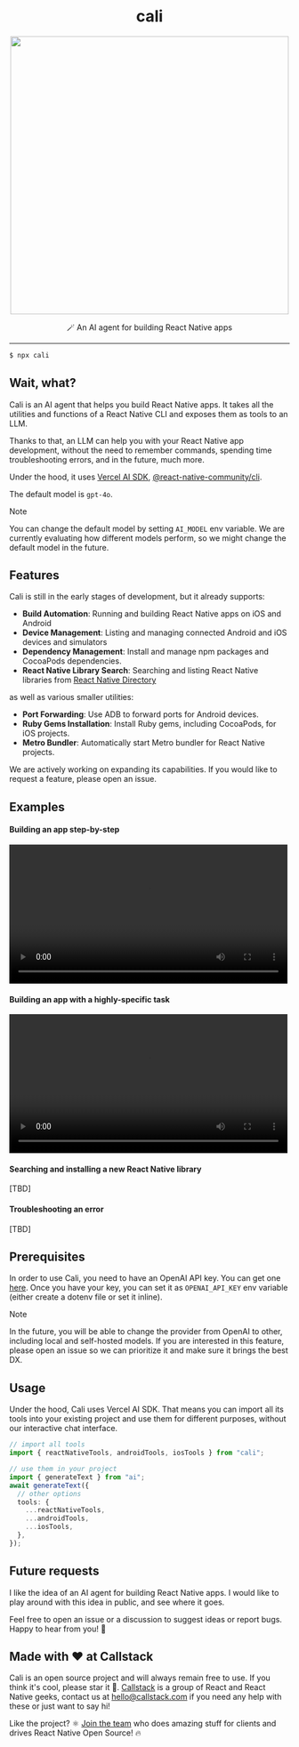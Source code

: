 <div align="center">
  <h1>cali</h1>
</div>

<p align="center">
  <img src="https://github.com/user-attachments/assets/3554c7d3-0ea8-40a2-bd9c-176cfec231af" width="500" />
</p>

<p align="center">
  🪄 An AI agent for building React Native apps 
</p>

---

```bash
$ npx cali
```

## Wait, what?

Cali is an AI agent that helps you build React Native apps. It takes all the utilities and functions of a React Native CLI and exposes them as tools to an LLM.

Thanks to that, an LLM can help you with your React Native app development, without the need to remember commands, spending time troubleshooting errors, and in the future, much more.

Under the hood, it uses [Vercel AI SDK](https://github.com/ai-sdk/ai), [@react-native-community/cli](https://github.com/react-native-community/cli).

The default model is `gpt-4o`.

> [!NOTE]
> You can change the default model by setting `AI_MODEL` env variable. We are currently
evaluating how different models perform, so we might change the default model in the future.

## Features

Cali is still in the early stages of development, but it already supports:

- **Build Automation**: Running and building React Native apps on iOS and Android
- **Device Management**: Listing and managing connected Android and iOS devices and simulators
- **Dependency Management**: Install and manage npm packages and CocoaPods dependencies.
- **React Native Library Search**: Searching and listing React Native libraries from [React Native Directory](https://reactnative.directory)

as well as various smaller utilities:

- **Port Forwarding**: Use ADB to forward ports for Android devices.
- **Ruby Gems Installation**: Install Ruby gems, including CocoaPods, for iOS projects.
- **Metro Bundler**: Automatically start Metro bundler for React Native projects.

We are actively working on expanding its capabilities. If you would like to request a feature, please open an issue.

## Examples

#### Building an app step-by-step

<video src="https://github.com/user-attachments/assets/1d9c3f5b-d5cd-4901-8cad-bd10f1a45b07" width="500"></video>

#### Building an app with a highly-specific task

<video src="https://github.com/user-attachments/assets/74638f88-3515-4531-831c-7a98c2d4acd2" width="500"></video>

#### Searching and installing a new React Native library

[TBD]

#### Troubleshooting an error

[TBD]

## Prerequisites

In order to use Cali, you need to have an OpenAI API key. You can get one [here](https://platform.openai.com/api-keys). Once you have your key, you can set it as `OPENAI_API_KEY` env variable (either create a dotenv file or set it inline).

> [!NOTE]
> In the future, you will be able to change the provider from OpenAI to other, including local and self-hosted models. If you are interested in this feature, please open an issue so we can prioritize it and make sure it brings the best DX.

## Usage

Under the hood, Cali uses Vercel AI SDK. That means you can import all its tools into your existing project and use them for different purposes, without our interactive chat interface.

```ts
// import all tools
import { reactNativeTools, androidTools, iosTools } from "cali";

// use them in your project
import { generateText } from "ai";
await generateText({
  // other options
  tools: {
    ...reactNativeTools,
    ...androidTools,
    ...iosTools,
  },
});
```

## Future requests

I like the idea of an AI agent for building React Native apps. I would like to play around with this idea in public, and see where it goes.

Feel free to open an issue or a discussion to suggest ideas or report bugs. Happy to hear from you! 👋

## Made with ❤️ at Callstack

Cali is an open source project and will always remain free to use. If you think it's cool, please star it 🌟. [Callstack](https://callstack.com) is a group of React and React Native geeks, contact us at [hello@callstack.com](mailto:hello@callstack.com) if you need any help with these or just want to say hi!

Like the project? ⚛️ [Join the team](https://callstack.com/careers/?utm_campaign=Senior_RN&utm_source=github&utm_medium=readme) who does amazing stuff for clients and drives React Native Open Source! 🔥 
